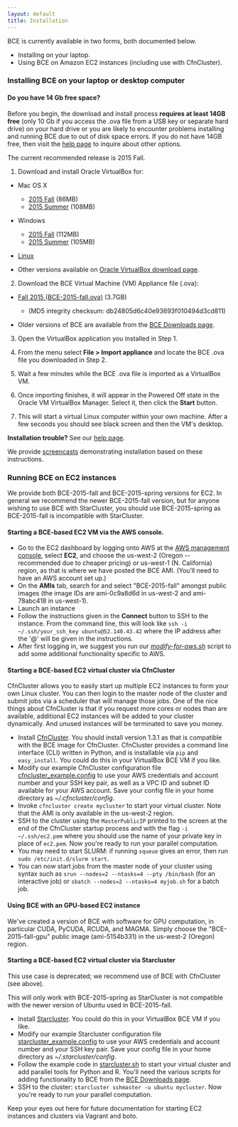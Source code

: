 ```yaml
---
layout: default
title: Installation
---
```


BCE is currently available in two forms, both documented below.

  - Installing on your laptop.
  - Using BCE on Amazon EC2 instances (including use with CfnCluster).


### Installing BCE on your laptop or desktop computer

#### Do you have 14 Gb free space?

Before you begin, the download and install process **requires at least 14GB free** (only 10 Gb if you access the .ova file from a USB key or separate hard drive) on your hard drive or you are likely to encounter problems installing and running BCE due to out of disk space errors. If you do not have 14GB free, then visit the [help page](help.html) to inquire about other options.

The current recommended release is 2015 Fall.

1) Download and install Oracle VirtualBox for:

  - Mac OS X

    - <span class="fa fa-apple fa-2x"></span> [2015 Fall](http://download.virtualbox.org/virtualbox/5.0.10/VirtualBox-5.0.10-104061-OSX.dmg) (86MB)
    - <span class="fa fa-apple fa-2x"></span> [2015 Summer](http://download.virtualbox.org/virtualbox/4.3.28/VirtualBox-4.3.28-100309-OSX.dmg) (108MB)
  - Windows

    - <span class="fa fa-windows fa-2x"></span> [2015 Fall](http://download.virtualbox.org/virtualbox/5.0.10/VirtualBox-5.0.10-104061-Win.exe) (112MB)
    - <span class="fa fa-windows fa-2x"></span> [2015 Summer](http://download.virtualbox.org/virtualbox/4.3.28/VirtualBox-4.3.28-100309-Win.exe) (105MB)
  - <span class="fa fa-linux fa-2x"></span> [Linux](https://www.virtualbox.org/wiki/Linux_Downloads)
  - Other versions available on [Oracle VirtualBox download page](https://www.virtualbox.org/wiki/Downloads).

2) Download the BCE Virtual Machine (VM) Appliance file (.ova):

  - [Fall 2015 (BCE-2015-fall.ova)](https://berkeley.box.com/s/wqnuag86gmdxd17za868gjdieym6phvp) (3.7GB)

    - (MD5 integrity checksum: db24805d6c40e93693f010494d3cd811)
  - Older versions of BCE are available from the [BCE Downloads page](downloads.html).
 
3) Open the VirtualBox application you installed in Step 1.

4) From the menu select **File > Import appliance** and locate the BCE .ova file you downloaded in Step 2.

5) Wait a few minutes while the BCE .ova file is imported as a VirtualBox VM.

6) Once importing finishes, it will appear in the Powered Off state in the Oracle VM VirtualBox Manager. Select it, then click the **Start** button.

7) This will start a virtual Linux computer within your own machine.
  After a few seconds you should see black screen and then the VM's
  desktop.

**Installation trouble?** See our [help page](help.html).

We provide [screencasts](screencasts.html) demonstrating installation based on these instructions.

### Running BCE on EC2 instances

We provide both BCE-2015-fall and BCE-2015-spring versions for EC2. In general we recommend the newer BCE-2015-fall version, but for anyone wishing to use BCE with StarCluster, you should use BCE-2015-spring as BCE-2015-fall is incompatible with StarCluster.

#### Starting a BCE-based EC2 VM via the AWS console.

  - Go to the EC2 dashboard by logging onto AWS at the [AWS management console](https://console.aws.amazon.com/?nc2=h_m_mc), select **EC2**, and choose the us-west-2 (Oregon -- recommended due to cheaper pricing) or us-west-1 (N. California) region, as that is where we have posted the BCE AMI. (You’ll need to have an AWS account set up.)
  - On the **AMIs** tab, search for and select "BCE-2015-fall" amongst public images (the image IDs are ami-0c9a8d6d in us-west-2 and ami-78abc418 in us-west-1).
  - Launch an instance
  - Follow the instructions given in the **Connect** button to SSH to the instance. From the command line, this will look like `ssh -i ~/.ssh/your_ssh_key ubuntu@52.140.43.42` where the IP address after the '@' will be given in the instructions. 
  - After first logging in, we suggest you run our [*modify-for-aws.sh*](downloads.html) script to add some additional functionality specific to AWS. 

#### Starting a BCE-based EC2 virtual cluster via CfnCluster

CfnCluster allows you to easily start up multiple EC2 instances to form your own Linux cluster. You can then login to the master node of the cluster and submit jobs via a scheduler that will manage those jobs. One of the nice things about CfnCluster is that if you request more cores or nodes than are available, additional EC2 instances will be added to your cluster dynamically. And unused instances will be terminated to save you money. 

  - Install [CfnCluster](http://cfncluster.readthedocs.io/en/latest/getting_started.html). You should install version 1.3.1 as that is compatible with the BCE image for CfnCluster. CfnCluster provides a command line interface (CLI) written in Python, and is installable via `pip` and `easy_install`. You could do this in your VirtualBox BCE VM if you like.
  - Modify our example CfnCluster configuration file [cfncluster_example.config](https://raw.githubusercontent.com/ucberkeley/bce/dev/post-install/cfncluster_example.config) to use your AWS credentials and account number and your SSH key pair, as well as a VPC ID and subnet ID available for your AWS account. Save your config file in your home directory as *~/.cfncluster/config*. 
  - Invoke `cfncluster create mycluster` to start your virtual cluster. Note that the AMI is only available in the us-west-2 region.
  - SSH to the cluster using the `MasterPublicIP` printed to the screen at the end of the CfnCluster startup process and with the flag `-i ~/.ssh/ec2.pem` where you should use the name of your private key in place of `ec2.pem`. Now you're ready to run your parallel computation.
  - You may need to start SLURM: if running `squeue` gives an error, then run `sudo /etc/init.d/slurm start`.
  - You can now start jobs from the master node of your cluster using syntax such as `srun --nodes=2 --ntasks=4 --pty /bin/bash` (for an interactive job) or `sbatch --nodes=2 --ntasks=4 myjob.sh` for a batch job.

#### Using BCE with an GPU-based EC2 instance

We've created a version of BCE with software for GPU computation, in particular CUDA, PyCUDA, RCUDA, and MAGMA. Simply choose the "BCE-2015-fall-gpu" public image (ami-5154b331) in the us-west-2 (Oregon) region.

#### Starting a BCE-based EC2 virtual cluster via Starcluster 

This use case is deprecated; we recommend use of BCE with CfnCluster (see above).

This will only work with BCE-2015-spring as StarCluster is not compatible with the newer version of Ubuntu used in BCE-2015-fall.

  - Install [Starcluster](http://star.mit.edu/cluster/docs/latest/installation.html). You could do this in your VirtualBox BCE VM if you like.
  - Modify our example Starcluster configuration file [starcluster_example.config](https://raw.githubusercontent.com/ucberkeley/bce/dev/post-install/starcluster_example.config) to use your AWS credentials and account number and your SSH key pair. Save your config file in your home directory as *~/.starcluster/config*.
  - Follow the example code in [starcluster.sh](https://raw.githubusercontent.com/ucberkeley/bce/dev/post-install/starcluster.sh) to start your virtual cluster and add parallel tools for Python and R. You'll need the various scripts for adding functionality to BCE from the [BCE Downloads page](downloads.html).
  - SSH to the cluster: `starcluster sshmaster -u ubuntu mycluster`. Now you're ready to run your parallel computation.

Keep your eyes out here for future documentation for starting EC2 instances and clusters via Vagrant and boto.
